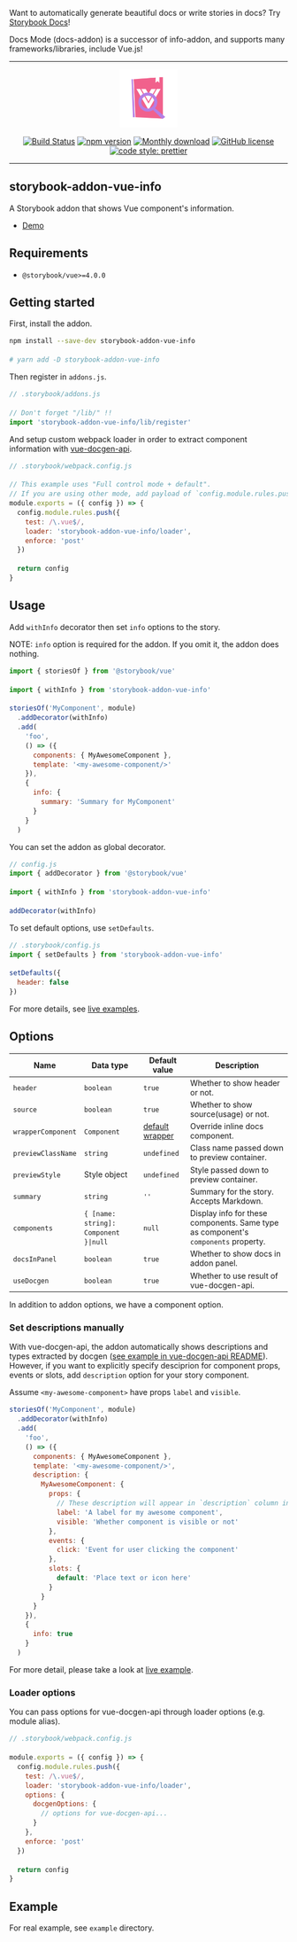 Want to automatically generate beautiful docs or write stories in docs?
Try [Storybook Docs](https://github.com/storybookjs/storybook/tree/master/addons/docs)!

Docs Mode (docs-addon) is a successor of info-addon, and supports many frameworks/libraries, include Vue.js!

---

<div align="center">
  
  <img src="./assets/logo.png" width="104" alt="logo">
  <br/>

[![Build Status](https://travis-ci.com/pocka/storybook-addon-vue-info.svg?branch=master)](https://travis-ci.com/pocka/storybook-addon-vue-info)
[![npm version](https://badge.fury.io/js/storybook-addon-vue-info.svg)](https://badge.fury.io/js/storybook-addon-vue-info)
[![Monthly download](https://img.shields.io/npm/dm/storybook-addon-vue-info.svg)](https://www.npmjs.com/package/storybook-addon-vue-info)
[![GitHub license](https://img.shields.io/github/license/pocka/storybook-addon-vue-info.svg)](https://github.com/pocka/storybook-addon-vue-info/blob/master/LICENSE)
[![code style: prettier](https://img.shields.io/badge/code_style-prettier-ff69b4.svg)](https://github.com/prettier/prettier)

</div>

<hr/>

## storybook-addon-vue-info

A Storybook addon that shows Vue component's information.

- [Demo][live examples]

## Requirements

- `@storybook/vue>=4.0.0`

## Getting started

First, install the addon.

```sh
npm install --save-dev storybook-addon-vue-info

# yarn add -D storybook-addon-vue-info
```

Then register in `addons.js`.

```js
// .storybook/addons.js

// Don't forget "/lib/" !!
import 'storybook-addon-vue-info/lib/register'
```

And setup custom webpack loader in order to extract component information with [vue-docgen-api](https://github.com/vue-styleguidist/vue-docgen-api).

```js
// .storybook/webpack.config.js

// This example uses "Full control mode + default".
// If you are using other mode, add payload of `config.module.rules.push` to rules list.
module.exports = ({ config }) => {
  config.module.rules.push({
    test: /\.vue$/,
    loader: 'storybook-addon-vue-info/loader',
    enforce: 'post'
  })

  return config
}
```

## Usage

Add `withInfo` decorator then set `info` options to the story.

NOTE: `info` option is required for the addon. If you omit it, the addon does nothing.

```js
import { storiesOf } from '@storybook/vue'

import { withInfo } from 'storybook-addon-vue-info'

storiesOf('MyComponent', module)
  .addDecorator(withInfo)
  .add(
    'foo',
    () => ({
      components: { MyAwesomeComponent },
      template: '<my-awesome-component/>'
    }),
    {
      info: {
        summary: 'Summary for MyComponent'
      }
    }
  )
```

You can set the addon as global decorator.

```js
// config.js
import { addDecorator } from '@storybook/vue'

import { withInfo } from 'storybook-addon-vue-info'

addDecorator(withInfo)
```

To set default options, use `setDefaults`.

```js
// .storybook/config.js
import { setDefaults } from 'storybook-addon-vue-info'

setDefaults({
  header: false
})
```

For more details, see [live examples].

## Options

| Name               | Data type                             | Default value                                       | Description                                                                        |
| ------------------ | ------------------------------------- | --------------------------------------------------- | ---------------------------------------------------------------------------------- |
| `header`           | `boolean`                             | `true`                                              | Whether to show header or not.                                                     |
| `source`           | `boolean`                             | `true`                                              | Whether to show source(usage) or not.                                              |
| `wrapperComponent` | `Component`                           | [default wrapper](src/components/Wrapper/index.vue) | Override inline docs component.                                                    |
| `previewClassName` | `string`                              | `undefined`                                         | Class name passed down to preview container.                                       |
| `previewStyle`     | Style object                          | `undefined`                                         | Style passed down to preview container.                                            |
| `summary`          | `string`                              | `''`                                                | Summary for the story. Accepts Markdown.                                           |
| `components`       | `{ [name: string]: Component }\|null` | `null`                                              | Display info for these components. Same type as component's `components` property. |
| `docsInPanel`      | `boolean`                             | `true`                                              | Whether to show docs in addon panel.                                               |
| `useDocgen`        | `boolean`                             | `true`                                              | Whether to use result of vue-docgen-api.                                           |

In addition to addon options, we have a component option.

### Set descriptions manually

With vue-docgen-api, the addon automatically shows descriptions and types extracted by docgen ([see example in vue-docgen-api README](https://github.com/vue-styleguidist/vue-styleguidist/tree/dev/packages/vue-docgen-api#example)).
However, if you want to explicitly specify desciprion for component props, events or slots, add `description` option for your story component.

Assume `<my-awesome-component>` have props `label` and `visible`.

```js
storiesOf('MyComponent', module)
  .addDecorator(withInfo)
  .add(
    'foo',
    () => ({
      components: { MyAwesomeComponent },
      template: '<my-awesome-component/>',
      description: {
        MyAwesomeComponent: {
          props: {
            // These description will appear in `description` column in props table
            label: 'A label for my awesome component',
            visible: 'Whether component is visible or not'
          },
          events: {
            click: 'Event for user clicking the component'
          },
          slots: {
            default: 'Place text or icon here'
          }
        }
      }
    }),
    {
      info: true
    }
  )
```

For more detail, please take a look at [live example](https://storybook-addon-vue-info.netlify.com/?path=/story/examples-advance-usage--set-descriptions-manually).

### Loader options

You can pass options for vue-docgen-api through loader options (e.g. module alias).

```js
// .storybook/webpack.config.js

module.exports = ({ config }) => {
  config.module.rules.push({
    test: /\.vue$/,
    loader: 'storybook-addon-vue-info/loader',
    options: {
      docgenOptions: {
        // options for vue-docgen-api...
      }
    },
    enforce: 'post'
  })

  return config
}
```

## Example

For real example, see `example` directory.

[live examples]: https://storybook-addon-vue-info.netlify.com/?path=/story/examples-basic-usage--simple-example
